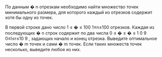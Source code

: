 По данным 
�
n отрезкам необходимо найти множество точек минимального размера, для которого каждый из отрезков содержит хотя бы одну из точек.

В первой строке дано число 
1
≤
�
≤
100
1≤n≤100 отрезков. Каждая из последующих 
�
n строк содержит по два числа 
0
≤
�
≤
�
≤
1
0
9
0≤l≤r≤10 
9
 , задающих начало и конец отрезка. Выведите оптимальное число 
�
m точек и сами 
�
m точек. Если таких множеств точек несколько, выведите любое из них.